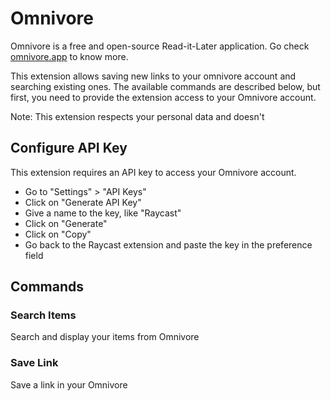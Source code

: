 # Omnivore

Omnivore is a free and open-source Read-it-Later application. Go check [omnivore.app](https://omnivore.app/) to know more.

This extension allows saving new links to your omnivore account and searching existing ones. The available commands are described below, but first, you need to provide the extension access to your Omnivore account.

Note: This extension respects your personal data and doesn't

## Configure API Key

This extension requires an API key to access your Omnivore account.

- Go to "Settings" > "API Keys"
- Click on "Generate API Key"
- Give a name to the key, like "Raycast"
- Click on "Generate"
- Click on "Copy"
- Go back to the Raycast extension and paste the key in the preference field

## Commands

### Search Items

Search and display your items from Omnivore

### Save Link

Save a link in your Omnivore
